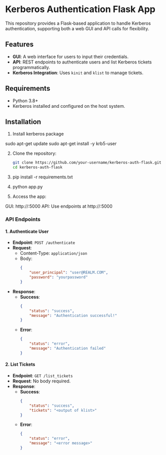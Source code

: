 # Kerberos Authentication Flask App

This repository provides a Flask-based application to handle Kerberos authentication, supporting both a web GUI and API calls for flexibility.

## Features
- **GUI**: A web interface for users to input their credentials.
- **API**: REST endpoints to authenticate users and list Kerberos tickets programmatically.
- **Kerberos Integration**: Uses `kinit` and `klist` to manage tickets.

## Requirements
- Python 3.8+
- Kerberos installed and configured on the host system.

## Installation
1. Install kerberos package 

sudo apt-get update
sudo apt-get install -y krb5-user

2. Clone the repository:
   ```bash
   git clone https://github.com/your-username/kerberos-auth-flask.git
   cd kerberos-auth-flask
3. pip install -r requirements.txt

4. python app.py

5. Access the app:

GUI: http://<Server-IP>:5000
API: Use endpoints at http://<Server-IP>:5000


### **API Endpoints**

#### **1. Authenticate User**
- **Endpoint**: `POST /authenticate`
- **Request**:
  - Content-Type: `application/json`
  - Body:
    ```json
    {
        "user_principal": "user@REALM.COM",
        "password": "yourpassword"
    }
    ```
- **Response**:
  - **Success**:
    ```json
    {
        "status": "success",
        "message": "Authentication successful!"
    }
    ```
  - **Error**:
    ```json
    {
        "status": "error",
        "message": "Authentication failed"
    }
    ```

#### **2. List Tickets**
- **Endpoint**: `GET /list_tickets`
- **Request**: No body required.
- **Response**:
  - **Success**:
    ```json
    {
        "status": "success",
        "tickets": "<output of klist>"
    }
    ```
  - **Error**:
    ```json
    {
        "status": "error",
        "message": "<error message>"
    }
    ```

